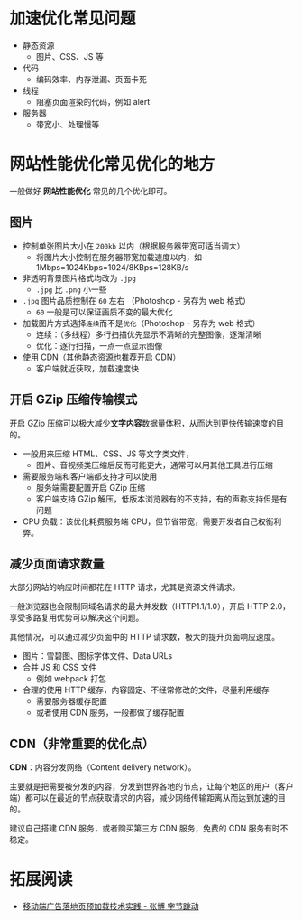 # 加速优化常见问题

- 静态资源
  - 图片、CSS、JS 等
- 代码
  - 编码效率、内存泄漏、页面卡死
- 线程
  - 阻塞页面渲染的代码，例如 alert
- 服务器
  - 带宽小、处理慢等

# 网站性能优化常见优化的地方

一般做好 **网站性能优化** 常见的几个优化即可。

## 图片

- 控制单张图片大小在 `200kb` 以内（根据服务器带宽可适当调大）
  - 将图片大小控制在服务器带宽加载速度以内，如 1Mbps=1024Kbps=1024/8KBps=128KB/s
- 非透明背景图片格式均改为 `.jpg`
  - `.jpg` 比 `.png` 小一些
- `.jpg` 图片品质控制在 `60` 左右 （Photoshop - 另存为 web 格式）
  - `60` 一般是可以保证画质不变的最大优化
- 加载图片方式选择`连续`而不是`优化`（Photoshop - 另存为 web 格式）
  - 连续：（多线程）多行扫描优先显示不清晰的完整图像，逐渐清晰
  - 优化：逐行扫描，一点一点显示图像
- 使用 CDN（其他静态资源也推荐开启 CDN）
  - 客户端就近获取，加载速度快

## 开启 GZip 压缩传输模式

开启 GZip 压缩可以极大减少**文字内容**数据量体积，从而达到更快传输速度的目的。

- 一般用来压缩 HTML、CSS、JS 等文字类文件，
  - 图片、音视频类压缩后反而可能更大，通常可以用其他工具进行压缩
- 需要服务端和客户端都支持才可以使用
  - 服务端需要配置开启 GZip 压缩
  - 客户端支持 GZip 解压，低版本浏览器有的不支持，有的声称支持但是有问题
- CPU 负载：该优化耗费服务端 CPU，但节省带宽，需要开发者自己权衡利弊。

## 减少页面请求数量

大部分网站的响应时间都花在 HTTP 请求，尤其是资源文件请求。

一般浏览器也会限制同域名请求的最大并发数（HTTP1.1/1.0），开启 HTTP 2.0，享受多路复用优势可以解决这个问题。

其他情况，可以通过减少页面中的 HTTP 请求数，极大的提升页面响应速度。

- 图片：雪碧图、图标字体文件、Data URLs
- 合并 JS 和 CSS 文件
  - 例如 webpack 打包
- 合理的使用 HTTP 缓存，内容固定、不经常修改的文件，尽量利用缓存
  - 需要服务器缓存配置
  - 或者使用 CDN 服务，一般都做了缓存配置

## CDN（非常重要的优化点）

**CDN**：内容分发网络（Content delivery network）。

主要就是把需要被分发的内容，分发到世界各地的节点，让每个地区的用户（客户端）都可以在最近的节点获取请求的内容，减少网络传输距离从而达到加速的目的。

建议自己搭建 CDN 服务，或者购买第三方 CDN 服务，免费的 CDN 服务有时不稳定。

# 拓展阅读

- [移动端广告落地页预加载技术实践 - 张博 字节跳动](https://static001.geekbang.org/con/55/pdf/3799183981/file/%E5%BC%A0%E5%8D%9A%20%20%E7%A7%BB%E5%8A%A8%E7%AB%AF%E5%B9%BF%E5%91%8A%E8%90%BD%E5%9C%B0%E9%A1%B5%E9%A2%84%E5%8A%A0%E8%BD%BD%E6%8A%80%E6%9C%AF%E5%AE%9E%E8%B7%B5.pdf)
